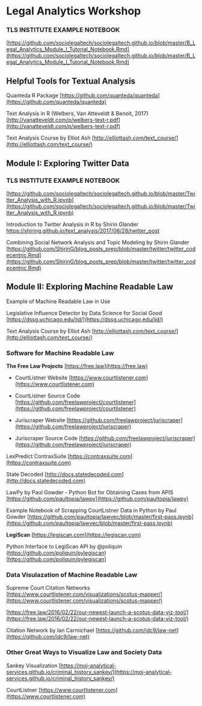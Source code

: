 # Legal Analytics Workshop

### **TLS INSTITUTE EXAMPLE NOTEBOOK**

[https://github.com/sociolegaltech/sociolegaltech.github.io/blob/master/B_Legal_Analytics_Module_I_Tutorial_Notebook.Rmd](https://github.com/sociolegaltech/sociolegaltech.github.io/blob/master/B_Legal_Analytics_Module_I_Tutorial_Notebook.Rmd)

## Helpful Tools for Textual Analysis

Quanteda R Package
[https://github.com/quanteda/quanteda](https://github.com/quanteda/quanteda)

Text Analysis in R (Welbers, Van Atteveldt & Benoit, 2017)
[http://vanatteveldt.com/p/welbers-text-r.pdf](http://vanatteveldt.com/p/welbers-text-r.pdf)

Text Analysis Course by Elliot Ash
[http://elliottash.com/text_course/](http://elliottash.com/text_course/)

## Module I: Exploring Twitter Data

### **TLS INSTITUTE EXAMPLE NOTEBOOK**

[https://github.com/sociolegaltech/sociolegaltech.github.io/blob/master/Twitter_Analysis_with_R.ipynb](https://github.com/sociolegaltech/sociolegaltech.github.io/blob/master/Twitter_Analysis_with_R.ipynb)

Introduction to Twitter Analysis in R by Shirin Glander
https://shiring.github.io/text_analysis/2017/06/28/twitter_post

Combining Social Network Analysis and Topic Modeling by Shirin Glander
[https://github.com/ShirinG/blog_posts_prep/blob/master/twitter/twitter_codecentric.Rmd](https://github.com/ShirinG/blog_posts_prep/blob/master/twitter/twitter_codecentric.Rmd)

## Module II: Exploring Machine Readable Law

Example of Machine Readable Law in Use

Legislative Influence Detector by Data Science for Social Good
[https://dssg.uchicago.edu/lid/](https://dssg.uchicago.edu/lid/)

Text Analysis Course by Elliot Ash
[http://elliottash.com/text_course/](http://elliottash.com/text_course/)

### Software for Machine Readable Law

**The Free Law Projects**
[https://free.law](https://free.law)

* CourtListner Website
[https://www.courtlistener.com](https://www.courtlistener.com)

* CourtListner Source Code
[https://github.com/freelawproject/courtlistener](https://github.com/freelawproject/courtlistener)

* Juriscraper Website
[https://github.com/freelawproject/juriscraper](https://github.com/freelawproject/juriscraper)

* Juriscraper Source Code
[https://github.com/freelawproject/juriscraper](https://github.com/freelawproject/juriscraper)

LexPredict ContraxSuite
[https://contraxsuite.com](https://contraxsuite.com)

State Decoded
[http://docs.statedecoded.com](http://docs.statedecoded.com)

LawPy by Paul Gowder - Python Bot for Obtaining Cases from APIS
[https://github.com/paultopia/lawpy](https://github.com/paultopia/lawpy)

Example Notebook of Scrapping CourtListner Data in Python by Paul Gowder
[https://github.com/paultopia/lawvec/blob/master/first-pass.ipynb](https://github.com/paultopia/lawvec/blob/master/first-pass.ipynb)

**LegiScan**
[https://legiscan.com](https://legiscan.com)

Python Interface to LegiScan API by @poliquin
(https://github.com/poliquin/pylegiscan)[https://github.com/poliquin/pylegiscan]

### Data Visulazation of Machine Readable Law

Supreme Court Citation Networks
[https://www.courtlistener.com/visualizations/scotus-mapper/](https://www.courtlistener.com/visualizations/scotus-mapper/)

[https://free.law/2016/02/22/our-newest-launch-a-scotus-data-viz-tool/](https://free.law/2016/02/22/our-newest-launch-a-scotus-data-viz-tool/)

Citation Network by Ian Carmichael
[https://github.com/idc9/law-net](https://github.com/idc9/law-net)

### Other Great Ways to Visualize Law and Society Data

Sankey Visualization
[https://moj-analytical-services.github.io/criminal_history_sankey/](https://moj-analytical-services.github.io/criminal_history_sankey/)

CourtListner
[https://www.courtlistener.com](https://www.courtlistener.com)
